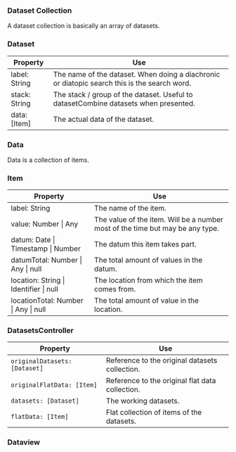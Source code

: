 

### Dataset Collection

A dataset collection is basically an array of datasets.



### Dataset

| Property | Use |
| ---- | ----- |
| label: String | The name of the dataset. When doing a diachronic or diatopic search this is the search word. |
| stack: String | The stack / group of the dataset. Useful to datasetCombine datasets when presented. |
| data: [Item] | The actual data of the dataset. |



### Data

Data is a collection of items.



### Item

| Property | Use |
| ---- | ----- |
| label: String | The name of the item. |
| value: Number \| Any | The value of the item. Will be a number most of the time but may be any type. |
| datum: Date \| Timestamp \| Number | The datum this item takes part. |
| datumTotal: Number \| Any \| null | The total amount of values in the datum. |
| location: String \| Identifier \| null | The location from which the item comes from. |
| locationTotal: Number \| Any \| null | The total amount of value in the location. |



### DatasetsController

| Property                          | Use                                             |
| --------------------------------- | ----------------------------------------------- |
| ```originalDatasets: [Dataset]``` | Reference to the original datasets collection.  |
| ```originalFlatData: [Item]```    | Reference to the original flat data collection. |
| ```datasets: [Dataset]```         | The working datasets.                           |
| ```flatData: [Item]```            | Flat collection of items of the datasets.       |



### Dataview

